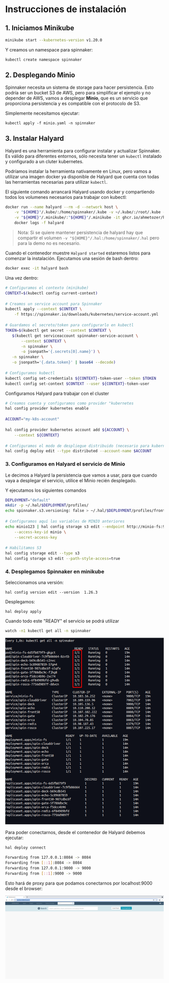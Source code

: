# Instrucciones de instalación

## 1. Iniciamos Minikube

```bash
minikube start --kubernetes-version v1.20.0
```

Y creamos un namespace para spinnaker:

```
kubectl create namespace spinnaker
```

## 2. Desplegando Minio

Spinnaker necesita un sistema de storage para hacer persistencia. Esto podría ser un bucket S3 de AWS, pero para simplificar el ejemplo
y no depender de AWS, vamos a desplegar **Minio**, que es un servicio que proporciona persistencia y es compatible con el protocolo de S3.

Simplemente necesitamos ejecutar:

```
kubectl apply -f minio.yaml -n spinnaker
```

## 3. Instalar Halyard

Halyard es una herramienta para configurar instalar y actualizar Spinnaker. Es válido para diferentes entornos, sólo necesita tener un `kubectl` instalado y configurado a un cluter kubernetes.

Podríamos instalar la herramienta nativamente en Linux, pero vamos a utilizar una imagen docker ya disponible de Halyard que cuenta con todas las herramientas necesarias para utilizar `kubectl`.

El siguiente comando arrancará Halyard usando docker y compartiendo todos los volumenes necesarios para trabajar con kubectl:

```bash
docker run --name halyard --rm -d --network host \
    -v "${HOME}"/.kube/:/home/spinnaker/.kube -v ~/.kube/:/root/.kube -v "${HOME}"/.minikube/:/root/.minikube \
    -v "${HOME}"/.minikube/:"${HOME}"/.minikube -it ghcr.io/ahmetozer/halyard-container &&
    docker logs -f halyard
```

> Nota: Si se quiere mantener persistencia de halyard hay que compartir el volumen `-v "${HOME}"/.hal:/home/spinnaker/.hal` pero para la demo no es necesario.

Cuando el contenedor muestre `Halyard started` estaremos listos para comenzar la instalación.
Ejecutamos una sesión de bash dentro:

```bash
docker exec -it halyard bash
```

Una vez dentro:

```bash
# Configuramos el contexto (minikube)
CONTEXT=$(kubectl config current-context)

# Creamos un service account para Spinnaker
kubectl apply --context $CONTEXT \
    -f https://spinnaker.io/downloads/kubernetes/service-account.yml

# Guardamos el secreto/token para configurarlo en kubectl
TOKEN=$(kubectl get secret --context $CONTEXT \
   $(kubectl get serviceaccount spinnaker-service-account \
       --context $CONTEXT \
       -n spinnaker \
       -o jsonpath='{.secrets[0].name}') \
   -n spinnaker \
   -o jsonpath='{.data.token}' | base64 --decode)

# Configuramos kubectl
kubectl config set-credentials ${CONTEXT}-token-user --token $TOKEN
kubectl config set-context $CONTEXT --user ${CONTEXT}-token-user
```

Configuramos Halyard para trabajar con el cluster

```bash
# Creamos cuenta y configuramos como provider "kubernetes
hal config provider kubernetes enable

ACCOUNT="my-k8s-account"

hal config provider kubernetes account add ${ACCOUNT} \
    --context ${CONTEXT}

# Configuramos el modo de despliegue distribuido (necesario para kubernetes)
hal config deploy edit --type distributed --account-name $ACCOUNT
```

### 3. Configuramos en Halyard el servicio de Minio

Le decimos a Halyard la persistencia que vamos a usar, para que cuando vaya a desplegar el servicio,
utilice el Minio recién desplegado.

Y ejecutamos los siguientes comandos
```bash
DEPLOYMENT="default"
mkdir -p ~/.hal/$DEPLOYMENT/profiles/
echo spinnaker.s3.versioning: false > ~/.hal/$DEPLOYMENT/profiles/front50-local.yml

# Configuramos aquí las variables de MINIO anteriores
echo minio123 | hal config storage s3 edit --endpoint http://minio-fs:9000 \
    --access-key-id minio \
    --secret-access-key

# Habilitamos S3
hal config storage edit --type s3
hal config storage s3 edit --path-style-access=true
```

### 4. Desplegamos Spinnaker en minikube

Seleccionamos una versión:

```
hal config version edit --version  1.26.3
```

Desplegamos:

```
hal deploy apply
```

Cuando todo este "READY" el servicio se podrá utilizar

```bash
watch -n1 kubectl get all -n spinnaker
```

![Servicio arrancado](images/spinnaker_running.png)

Para poder conectarnos, desde el contenedor de Halyard debemos ejecutar:

```bash
hal deploy connect
```

```bash
Forwarding from 127.0.0.1:8084 -> 8084
Forwarding from [::1]:8084 -> 8084
Forwarding from 127.0.0.1:9000 -> 9000
Forwarding from [::1]:9000 -> 9000
```

Esto hará de proxy para que podamos conectarnos por localhost:9000 desde el browser:

![Spinnaker web](images/spinnaker_web.png)





